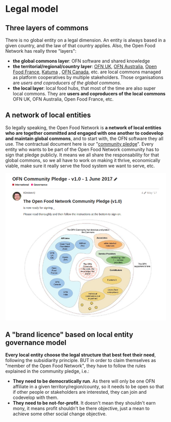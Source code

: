 # Legal model

## Three layers of commons

There is no global entity on a legal dimension. An entity is always based in a given country, and the law of that country applies. Also, the Open Food Network has really three "layers":  
- **the global commons layer**: OFN software and shared knowledge  
- **the territorial/regional/country layer**: [OFN UK](https://openfoodnetwork.org.uk/), [OFN Australia](http://openfoodnetwork.org.au/), [Open Food France](http://openfoodfrance.org/), [Katuma](http://katuma.org/) , [OFN Canada](https://openfoodnetwork.ca/), etc. are local commons managed as platform cooperatives by multiple stakeholders. Those organisations are _users and coproducers of the global commons_.  
- **the local layer**: local food hubs, that most of the time are also super local commons. They are **users and coproducers of the local commons** OFN UK, OFN Australia, Open Food France, etc.

## A network of local entities

 So legally speaking, the Open Food Network is **a network of local entities who are together committed and engaged with one another to codevelop and maintain global commons**, and to start with, the OFN software they all use. The contractual document here is our "[community pledge](https://community.openfoodnetwork.org/t/ofn-community-pledge-v1-0-1-june-2017/948)". Every entity who wants to be part of the Open Food Network community has to sign that pledge publicly. It means we all share the responsability for that global commons, so we all have to work on making it thrive, economically viable, make sure it really serve the food system we want to serve, etc.

![](../.gitbook/assets/capture-du-2018-08-08-16-38-34.png)

## A "brand licence" based on local entity governance model

**Every local entity choose the legal structure that best feet their need**, following the subsidiarity principle. BUT in order to claim themselves as "member of the Open Food Network", they have to follow the rules explained in the community pledge, i.e.:  
- **They need to be democratically run**. As there will only be one OFN affiliate in a given territory/region/county, so it needs to be open so that if other people or stakeholders are interested, they can join and codevelop with them.  
- **They need to be not-for-profit**. It doesn't mean they shouldn't earn mony, it means profit shouldn't be there objective, just a mean to achieve some other social change objective.





